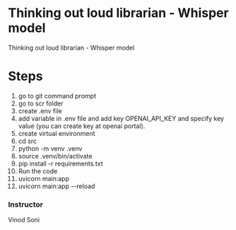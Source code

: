 # Thinking out loud librarian - Whisper model
Thinking out loud librarian - Whisper model

# Steps
1. go to git command prompt
2. go to scr folder
3. create .env file
4. add variable in .env file and add key OPENAI_API_KEY and specify key value (you can create key at openai portal).
5. create virtual environment
6. cd src
7. python -m venv .venv
8. source .venv/bin/activate
9. pip install -r requirements.txt
10. Run the code
11. uvicorn main:app
12. uvicorn main:app --reload

### Instructor

Vinod Soni
